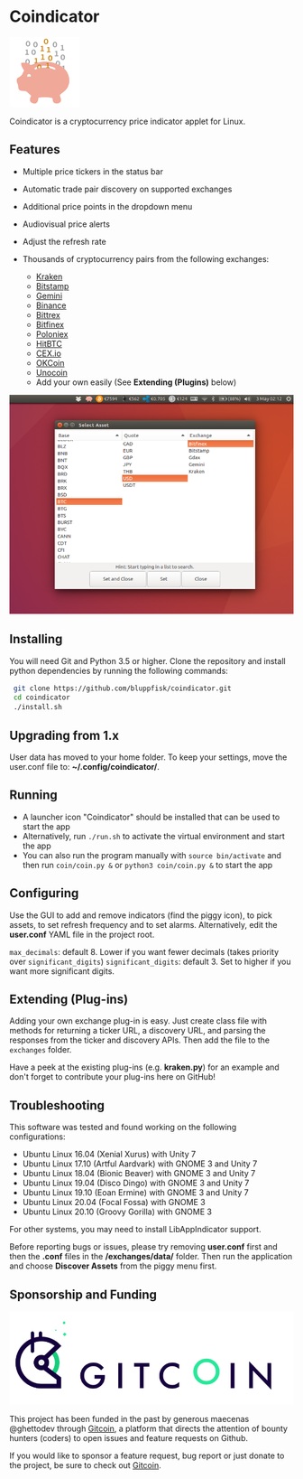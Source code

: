 # Coindicator

![Coin Price logo](src/coin/resources/logo_124px.png)

Coindicator is a cryptocurrency price indicator applet for Linux.

## Features

* Multiple price tickers in the status bar
* Automatic trade pair discovery on supported exchanges
* Additional price points in the dropdown menu
* Audiovisual price alerts
* Adjust the refresh rate
* Thousands of cryptocurrency pairs from the following exchanges:

	* [Kraken](https://www.kraken.com)
	* [Bitstamp](https://www.bitstamp.net)
	* [Gemini](https://www.gemini.com)
	* [Binance](https://www.binance.com)
	* [Bittrex](https://bittrex.com)
	* [Bitfinex](https://www.bitfinex.com/)
	* [Poloniex](https://poloniex.com)
	* [HitBTC](https://hitbtc.com/)
	* [CEX.io](https://cex.io/)
	* [OKCoin](https://www.okcoin.cn/)
	* [Unocoin](https://www.unocoin.com/)
	* Add your own easily (See **Extending (Plugins)** below)

![Screenshot](img/screenshot.png)

## Installing

You will need Git and Python 3.5 or higher.
Clone the repository and install python dependencies by running the following commands:

```bash
 git clone https://github.com/bluppfisk/coindicator.git
 cd coindicator
 ./install.sh
```

## Upgrading from 1.x

User data has moved to your home folder. To keep your settings, move the user.conf file to: **~/.config/coindicator/**.

## Running

* A launcher icon "Coindicator" should be installed that can be used to start the app
* Alternatively, run `./run.sh` to activate the virtual environment and start the app
* You can also run the program manually with `source bin/activate` and then run `coin/coin.py &` or `python3 coin/coin.py &` to start the app

## Configuring

Use the GUI to add and remove indicators (find the piggy icon), to pick assets, to set refresh frequency and to set alarms. Alternatively, edit the **user.conf** YAML file in the project root.

`max_decimals`: default 8. Lower if you want fewer decimals (takes priority over `significant_digits`)
`significant_digits`: default 3. Set to higher if you want more significant digits.

## Extending (Plug-ins)

Adding your own exchange plug-in is easy. Just create class file with methods for returning a ticker URL, a discovery URL, and parsing the responses from the ticker and discovery APIs. Then add the file to the `exchanges` folder.

Have a peek at the existing plug-ins (e.g. **kraken.py**) for an example and don't forget to contribute your plug-ins here on GitHub!

## Troubleshooting

This software was tested and found working on the following configurations:
* Ubuntu Linux 16.04 (Xenial Xurus) with Unity 7
* Ubuntu Linux 17.10 (Artful Aardvark) with GNOME 3 and Unity 7
* Ubuntu Linux 18.04 (Bionic Beaver) with GNOME 3 and Unity 7
* Ubuntu Linux 19.04 (Disco Dingo) with GNOME 3 and Unity 7
* Ubuntu Linux 19.10 (Eoan Ermine) with GNOME 3 and Unity 7
* Ubuntu Linux 20.04 (Focal Fossa) with GNOME 3
* Ubuntu Linux 20.10 (Groovy Gorilla) with GNOME 3

For other systems, you may need to install LibAppIndicator support.

Before reporting bugs or issues, please try removing **user.conf** first and then the **.conf** files in the **/exchanges/data/** folder. Then run the application and choose **Discover Assets** from the piggy menu first.

## Sponsorship and Funding

![Gitcoin logo](img/gitcoin.png)

This project has been funded in the past by generous maecenas @ghettodev through [Gitcoin](https://gitcoin.co/), a platform that directs the attention of bounty hunters (coders) to open issues and feature requests on Github.

If you would like to sponsor a feature request, bug report or just donate to the project, be sure to check out [Gitcoin](https://gitcoin.co/).
